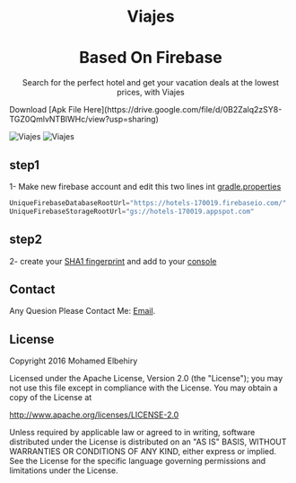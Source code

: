 <h1 align="center">Viajes</h1>
<h1 align="center">Based On Firebase</h1>
<p align="center">Search for the perfect hotel and get your vacation deals at the lowest prices, with Viajes </p>
Download [Apk File Here](https://drive.google.com/file/d/0B2Zalq2zSY8-TGZ0QmlvNTBlWHc/view?usp=sharing)


![Viajes](https://raw.githubusercontent.com/Elbehiry/Viajes/master/screenshots/viajes1.png)
![Viajes](https://raw.githubusercontent.com/Elbehiry/Viajes/master/screenshots/viajes2.png)

## step1
1- Make new firebase account and edit this two lines int [gradle.properties](https://github.com/Elbehiry/Viajes/blob/master/gradle.properties)

```gradle
UniqueFirebaseDatabaseRootUrl="https://hotels-170019.firebaseio.com/"
UniqueFirebaseStorageRootUrl="gs://hotels-170019.appspot.com"
```

## step2

 2- create your [SHA1 fingerprint](https://developers.google.com/drive/android/auth) and add to your [console](https://console.developers.google.com/apis/credentials?)

## Contact
 Any Quesion Please Contact Me: [Email](m.elbehiry44@gmail.com).


## License
Copyright 2016 Mohamed Elbehiry

Licensed under the Apache License, Version 2.0 (the "License");
you may not use this file except in compliance with the License.
You may obtain a copy of the License at

http://www.apache.org/licenses/LICENSE-2.0

Unless required by applicable law or agreed to in writing, software
distributed under the License is distributed on an "AS IS" BASIS,
WITHOUT WARRANTIES OR CONDITIONS OF ANY KIND, either express or implied.
See the License for the specific language governing permissions and
limitations under the License.










